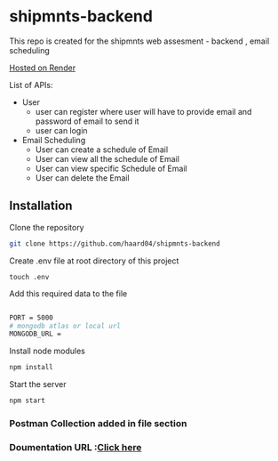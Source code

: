 # shipmnts-backend
This repo is created for the shipmnts web assesment - backend , email scheduling 

[Hosted on Render](https://shipmnts-backend.onrender.com/)

List of APIs:
* User 
    * user can register where user will have to provide email and password of email to send it
    * user can login 
* Email Scheduling
    * User can create a schedule of Email
    * User can view all the schedule of Email
    * User can view specific Schedule of Email
    * User can delete the Email


## Installation

Clone the repository

```bash
git clone https://github.com/haard04/shipmnts-backend
```

Create .env file at root directory of this project

```
touch .env
```

Add this required data to the file

```bash

PORT = 5000
# mongodb atlas or local url
MONGODB_URL =

```

Install node modules

```bash
npm install
```

Start the server

```bash
npm start
```

### Postman Collection added in file section
### Doumentation URL :[Click here](https://documenter.getpostman.com/view/21423387/2sA3rwLDoY)
    
